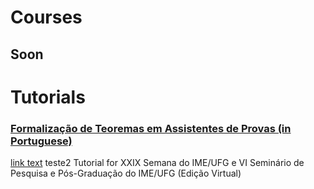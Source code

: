
# Courses
## Soon

# Tutorials

### [Formalização de Teoremas em Assistentes de Provas (in Portuguese)](Tutorials/Semana_IME_2021/readme.html)

<a href="Tutorials/Semana_IME_2021/readme.md">link text</a>
  teste2 Tutorial for XXIX Semana do IME/UFG e VI Seminário de Pesquisa e Pós-Graduação do IME/UFG (Edição Virtual)
